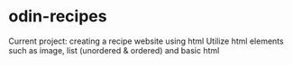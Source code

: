 # odin-recipes
Current project: creating a recipe website using html 
Utilize html elements such as image, list (unordered & ordered) and basic html 